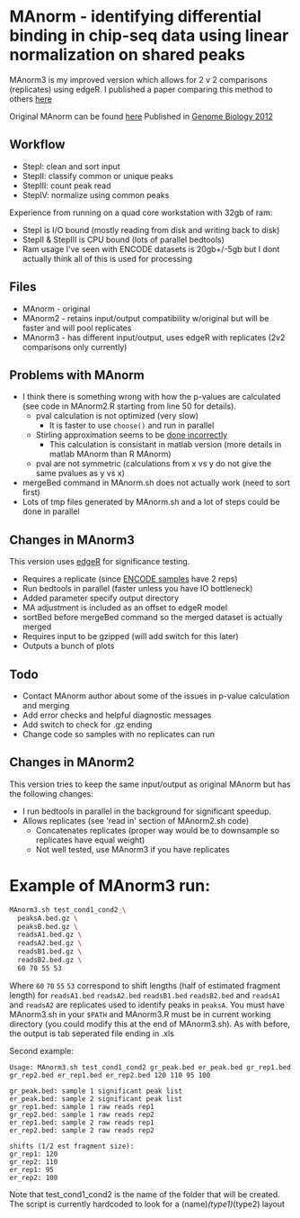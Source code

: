 # MAnorm - identifying differential binding in chip-seq data using linear normalization on shared peaks

MAnorm3 is my improved version which allows for 2 v 2 comparisons (replicates) using edgeR. I published a paper comparing this method to others [here](https://www.ncbi.nlm.nih.gov/pubmed/25972895)

Original MAnorm can be found [here](http://bcb.dfci.harvard.edu/~gcyuan/MAnorm/R_tutorial.html) 
Published in [Genome Biology 2012](http://www.ncbi.nlm.nih.gov/pubmed/22424423)

Workflow
--------
* StepI: clean and sort input
* StepII: classify common or unique peaks
* StepIII: count peak read
* StepIV: normalize using common peaks

Experience from running on a quad core workstation with 32gb of ram: 
* StepI is I/O bound (mostly reading from disk and writing back to disk)
* StepII & StepIII is CPU bound (lots of parallel bedtools)
* Ram usage I've seen with ENCODE datasets is 20gb+/-5gb but I dont actually think all of this is used for processing

Files
-----
* MAnorm - original
* MAnorm2 - retains input/output compatibility w/original but will be faster and will pool replicates
* MAnorm3 - has different input/output, uses edgeR with replicates (2v2 comparisons only currently)

Problems with MAnorm
--------------------
* I think there is something wrong with how the p-values are calculated (see code in MAnorm2.R starting from line 50 for details). 
  * pval calculation is not optimized (very slow)
    * It is faster to use `choose()` and run in parallel
  * Stirling approximation seems to be [done incorrectly](http://stats.stackexchange.com/questions/47997/unknown-p-value-calculation)
    * This calculation is consistant in matlab version (more details in matlab MAnorm than R MAnorm)
  * pval are not symmetric (calculations from x vs y do not give the same pvalues as y vs x)
* mergeBed command in MAnorm.sh does not actually work (need to sort first)
* Lots of tmp files generated by MAnorm.sh and a lot of steps could be done in parallel
  
Changes in MAnorm3
---------------------
This version uses [edgeR](http://www.bioconductor.org/packages/release/bioc/html/edgeR.html) for significance testing.
* Requires a replicate (since [ENCODE samples](http://ftp.ebi.ac.uk/pub/databases/ensembl/encode/integration_data_jan2011/byDataType/mappedReads/) have 2 reps)
* Run bedtools in parallel (faster unless you have IO bottleneck)
* Added parameter specify output directory
* MA adjustment is included as an offset to edgeR model
* sortBed before mergeBed command so the merged dataset is actually merged
* Requires input to be gzipped (will add switch for this later)
* Outputs a bunch of plots

Todo
----
* Contact MAnorm author about some of the issues in p-value calculation and merging
* Add error checks and helpful diagnostic messages
* Add switch to check for .gz ending
* Change code so samples with no replicates can run

Changes in MAnorm2
---------------------
This version tries to keep the same input/output as original MAnorm but has the following changes:
* I run bedtools in parallel in the background for significant speedup.
* Allows replicates (see 'read in' section of MAnorm2.sh code)
  * Concatenates replicates (proper way would be to downsample so replicates have equal weight)
  * Not well tested, use MAnorm3 if you have replicates

# Example of MAnorm3 run:
```bash
MAnorm3.sh test_cond1_cond2 \
  peaksA.bed.gz \
  peaksB.bed.gz \
  readsA1.bed.gz \
  readsA2.bed.gz \
  readsB1.bed.gz \
  readsB2.bed.gz \
  60 70 55 53
```
      
Where `60` `70` `55` `53` correspond to shift lengths (half of estimated fragment length) for `readsA1.bed` `readsA2.bed` `readsB1.bed` `readsB2.bed` 
and `readsA1` and `readsA2` are replicates used to identify peaks in `peaksA`. You must have MAnorm3.sh in your `$PATH` and MAnorm3.R must
be in current working directory (you could modify this at the end of MAnorm3.sh). As with before, the output is tab seperated file ending in .xls

Second example:

    Usage: MAnorm3.sh test_cond1_cond2 gr_peak.bed er_peak.bed gr_rep1.bed gr_rep2.bed er_rep1.bed er_rep2.bed 120 110 95 100

    gr_peak.bed: sample 1 significant peak list
    er_peak.bed: sample 2 significant peak list
    gr_rep1.bed: sample 1 raw reads rep1
    gr_rep2.bed: sample 1 raw reads rep2
    er_rep1.bed: sample 2 raw reads rep1
    er_rep2.bed: sample 2 raw reads rep2

    shifts (1/2 est fragment size):
    gr_rep1: 120
    gr_rep2: 110
    er_rep1: 95
    er_rep2: 100

Note that test_cond1_cond2 is the name of the folder that will be created. The script is currently hardcoded to look for a (name)_(type1)_(type2) layout
